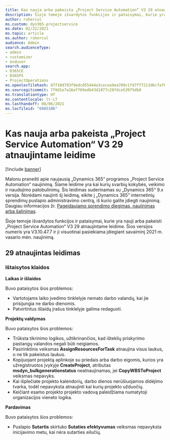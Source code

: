 ```yaml
---
title: Kas nauja arba pakeista „Project Service Automation“ V3 29 atnaujintame leidime
description: Šioje temoje išvardytos funkcijos ir pataisymai, kurie yra pasiekiami „Project Service Automation“ V3 29 atnaujintame leidime.
author: ruhercul
ms.custom: dyn365-projectservice
ms.date: 02/22/2021
ms.topic: article
ms.author: ruhercul
audience: Admin
search.audienceType:
- admin
- customizer
- enduser
search.app:
- D365CE
- D365PS
- ProjectOperations
ms.openlocfilehash: 87f10d793f9edc055444a3cecea9ea709c1fd7ff7213d6cfaf6b3cbe83a6a5a6
ms.sourcegitcommit: 7f8d1e7a16af769adb43d1877c28fdce53975db8
ms.translationtype: HT
ms.contentlocale: lt-LT
ms.lasthandoff: 08/06/2021
ms.locfileid: "6985106"
---
```

# <a name="whats-new-or-changed-in-project-service-automation-update-release-29-v3"></a>Kas nauja arba pakeista „Project Service Automation“ V3 29 atnaujintame leidime

[!include [banner](../includes/psa-now-project-operations.md)]

Malonu pranešti apie naujausią „Dynamics 365“ programos „Project Service Automation“ naujinimą. Šiame leidime yra kai kurių svarbių kokybės, veikimo ir naudojimo patobulinimų. Šis leidimas suderinamas su „Dynamics 365“ 9.x versija. Norėdami naujinti šį leidimą, eikite į „Dynamics 365“ internetinių sprendimų puslapio administravimo centrą, iš kurio galite įdiegti naujinimą. Daugiau informacijos žr. [Pageidaujamo sprendimo diegimas, naujinimas arba šalinimas](/power-platform/admin/install-remove-preferred-solution).

Šioje temoje išvardytos funkcijos ir pataisymai, kurie yra nauji arba pakeisti „Project Service Automation“ V3 29 atnaujintame leidime. Šios versijos numeris yra V3.10.47.7 ir ji visuotinai pasiekiama įdiegiant savaiminį 2021 m. vasario mėn. naujinimą.

## <a name="update-release-29"></a>29 atnaujintas leidimas

### <a name="bug-fixes"></a>Ištaisytos klaidos

**Laikas ir išlaidos**

Buvo pataisytos šios problemos:

- Vartotojams laiko įvedimo tinklelyje nemato darbo valandų, kai jie prisijungia ne darbo dienomis.
- Patvirtintus išlaidų įrašus tinklelyje galima redaguoti.

**Projektų valdymas**

Buvo pataisytos šios problemos:

- Trūksta tikrinimo logikos, užtikrinančios, kad išteklių priskyrimo pastangų valandos negali būti neigiamos.
- Pasirinktinis veiksmas **AssignResourcesForTask** atnaujina visus laukus, o ne tik pakeistus laukus.
- Kopijuojant projektą aplinkoje su priedais arba darbo eigomis, kurios yra užregistruotos įvykyje **CreateProject**, atributas **msdyn_bulkgenerationstatus** neatnaujinamas, jei **CopyWBSToProject** veiksmas nepavyks.
- Kai išplečiate projekto kalendorių, darbo dienos nerūšiuojamos didėjimo tvarka, todėl nepavyksta atnaujinti kai kurių projekto užduočių.
- Keičiant esamo projekto projekto vadovą paleidžiama numatytoji organizacijos vieneto logika.

**Pardavimas**

Buvo pataisytos šios problemos:

- Puslapio **Sutartis** skirtuko **Sutaties efektyvumas** veiksmas nepavyksta inicijavimo metu, kai nėra sutarties eilučių.